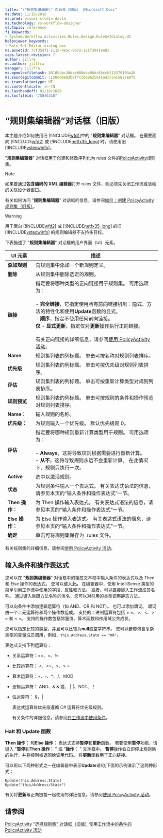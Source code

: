 ```yaml
---
title: "\"规则集编辑器\" 对话框（旧版） |Microsoft Docs"
ms.date: 11/15/2016
ms.prod: visual-studio-dev14
ms.technology: vs-workflow-designer
ms.topic: reference
f1_keywords:
- System.Workflow.Activities.Rules.Design.RuleSetDialog.UI
helpviewer_keywords:
- Rule Set Editor dialog box
ms.assetid: 7cfd5df1-1115-4e5c-9b72-121f39419e83
caps.latest.revision: 7
author: jillre
ms.author: jillfra
manager: jillfra
ms.openlocfilehash: 8010bbbc38dee980ebe89dc60ccb513379103a26
ms.sourcegitcommit: c150d0be93b6f7ccbe9625b41a437541502560f5
ms.translationtype: MT
ms.contentlocale: zh-CN
ms.lasthandoff: 01/10/2020
ms.locfileid: "75846318"
---
```

# <a name="rule-set-editor-dialog-box-legacy"></a>“规则集编辑器”对话框（旧版）
本主题介绍如何使用旧 [!INCLUDE[wfd1](../includes/wfd1-md.md)]中的 "**规则集编辑器**" 对话框。 在需要面向 [!INCLUDE[wfd2](../includes/wfd2-md.md)] 或 [!INCLUDE[netfx35_long](../includes/netfx35-long-md.md)] 时，请使用旧 [!INCLUDE[vstecwinfx](../includes/vstecwinfx-md.md)]。

 "**规则集编辑器**" 对话框用于创建和修改序列化为 rules 文件的[PolicyActivity](https://msdn2.microsoft.com/library/system.workflow.activities.policyactivity.aspx)规则集。

> [!NOTE]
> 如果要通过**包含编码的 XML 编辑器**打开 rules 文件，则必须先关闭工作流或活动的关联设计器窗口。

 有关如何访问 "**规则集编辑器**" 对话框的信息，请参阅[如何：创建 PolicyActivity 规则集（旧版）](../workflow-designer/how-to-create-a-policyactivity-rule-set-legacy.md)。

> [!WARNING]
> 用于面向 [!INCLUDE[wfd2](../includes/wfd2-md.md)] 或 [!INCLUDE[netfx35_long](../includes/netfx35-long-md.md)] 的旧 [!INCLUDE[vstecwinfx](../includes/vstecwinfx-md.md)] 的规则编辑器不支持多目标。

 下表描述了 "**规则集编辑器**" 对话框的用户界面（UI）元素。

|UI 元素|描述|
|----------------|-----------------|
|**添加规则**|向规则集中添加一个新规则定义。|
|**删除**|从规则集中删除选定的规则。|
|**链接**|指定要将哪种类型的正向链接用于规则集。 可用选项为：<br /><br /> -   **完全链接**，它指定使用所有前向链接机制：隐式、方法的特性化和使用**Update**函数的显式。<br />-   **顺序**，指定不使用任何前向链接。<br />**仅 -   显式更新**，指定仅对**更新**操作执行正向链接。<br /><br /> 有关正向链接的详细信息，请参阅[使用 PolicyActivity 活动](https://msdn2.microsoft.com/library/bb675229.aspx)。|
|**Name**|规则集列表的列标题。 单击可按名称对规则列表排序。|
|**优先级**|规则集列表的列标题。 单击可按优先级对规则列表排序。|
|**评估**|规则集列表的列标题。 单击可按重新计算类型对规则列表排序。|
|**规则预览**|规则集列表的列标题。 单击可按规则的条件和操作预览对规则列表排序。|
|**Name：**|输入规则的名称。|
|**优先级：**|为规则输入一个优先级。 默认优先级是 0。|
|**评估**|指定要将哪种规则重新计算类型用于规则。 可用选项为：<br /><br /> -   **Always**，这将导致规则根据需要进行重新计算。<br />-   **从不**，这将导致规则永远不会重新计算。 在此情况下，规则只执行一次。|
|**Active**|选中以激活规则。|
|**状态**|为规则条件输入一个表达式。 有关表达式语法的信息，请参见本页的“输入条件和操作表达式”一节。|
|**Then 操作：**|为 Then 操作输入表达式。 有关表达式语法的信息，请参见本页的“输入条件和操作表达式”一节。|
|**Else 操作：**|为 Else 操作输入表达式。 有关表达式语法的信息，请参见本页的“输入条件和操作表达式”一节。|
|**确定**|单击可将规则集保存为 .rules 文件。|

 有关规则集的详细信息，请参阅[使用 PolicyActivity 活动](https://msdn2.microsoft.com/library/bb675229.aspx)。

## <a name="entering-condition-and-action-expressions"></a>输入条件和操作表达式
 您可以在 "**规则集编辑器**" 对话框中的相应文本框中输入条件的表达式以及 Then 和 Else 操作的表达式。 您可以键入**此。** 在编辑器中，使用 IntelliSense 类型的菜单引用工作流中使用的字段、属性和方法。 或者，可以直接键入工作流成员名称。 通过键入后跟方法名称的类名，您可以对引用的类型调用静态方法。

 可以向条件中添加逻辑运算符（如 AND、OR 和 NOT）。 也可以添加谓词。 谓词由一个二元运算符和两个操作数组成。 支持的二进制运算符包括 = =、>、\<、> = 和 < =。 支持的操作数包括常量值、算术函数和作用域公共成员。

 您可以指定比较的类型，并且可以比较为**null**或空字符串。 您可以嵌套包含复杂类型的变量成员调用，例如，`this.Address.State == "WA"`。

 表达式支持下列运算符：

- 关系运算符：==、=、!=

- 比较运算符： <、\<=、>、> =

- 算术运算符：+、-、*、/、MOD

- 逻辑运算符： AND、& & 或、 &#124; &#124;、NOT、！

- 位运算符： &，&#124;

  表达式运算符优先级遵循 C# 运算符优先级规则。

  有关条件的详细信息，请参阅[在工作流中使用条件](https://msdn.microsoft.com/541211f5-d382-4810-894f-71f00b34fa77)。

### <a name="halt-and-update-functions"></a>Halt 和 Update 函数
 **Then 操作：** 和**Else 操作：** 表达式支持**暂停**和**更新**函数。 若要使用**暂停**功能，请键入 "**暂停**到**Then 操作：** " 或 "**操作：** " 文本框中。 **暂停**操作会立即停止规则集的执行，并将控制权返回给调用代码。 将**更新**函数用于正向链接。

 可以用以下两种形式之一在编辑器中表示**Update**语句;下面的示例演示了这两种形式：

```
Update(this.Address.State)
Update("this/Address/State")
```

 有关将**更新**与正向链接一起使用的详细信息，请参阅[使用 PolicyActivity 活动](https://msdn2.microsoft.com/library/bb675229.aspx)。

## <a name="see-also"></a>请参阅
 [PolicyActivity](https://msdn2.microsoft.com/library/system.workflow.activities.policyactivity.aspx) "[选择规则集" 对话框（旧版）](../workflow-designer/select-rule-set-dialog-box-legacy.md)使用[工作流中的条件](https://msdn2.microsoft.com/library/bb628447.aspx)[的 PolicyActivity 活动](https://msdn2.microsoft.com/library/bb675229.aspx)
